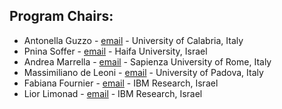 ## Program Chairs:
- Antonella Guzzo - [email](mailto:antonella.guzzo@unical.it) - University of Calabria, Italy 
- Pnina Soffer - [email](mailto:spnina@is.haifa.ac.il) - Haifa University, Israel
- Andrea Marrella - [email](mailto:marrella@diag.uniroma1.it) - Sapienza University of Rome, Italy
- Massimiliano de Leoni -  [email](mailto:deleoni@math.unipd.it) - University of Padova, Italy
- Fabiana Fournier - [email](mailto:fabiana@il.ibm.com) - IBM Research, Israel
- Lior Limonad - [email](mailto:liorli@il.ibm.com) - IBM Research, Israel
